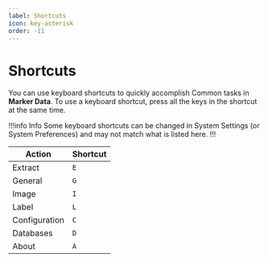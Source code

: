 ```yaml
---
label: Shortcuts
icon: key-asterisk
order: -11
---
```

# Shortcuts

You can use keyboard shortcuts to quickly accomplish Common tasks in **Marker Data**. To use a keyboard shortcut, press all the keys in the shortcut at the same time.

!!!info Info
Some keyboard shortcuts can be changed in System Settings (or System Preferences) and may not match what is listed here.
!!!

| Action | Shortcut |
|---|---|
| Extract | `E` |
| General | `G` |
| Image | `I` |
| Label | `L` |
| Configuration | `C` |
| Databases | `D` |
| About | `A`|